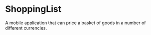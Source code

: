 # ShoppingList
A mobile application that can price a basket of goods in a number of different currencies.
